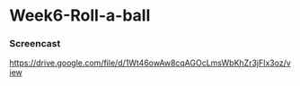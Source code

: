 # Week6-Roll-a-ball
### Screencast
https://drive.google.com/file/d/1Wt46owAw8cqAGOcLmsWbKhZr3jFIx3oz/view
 
